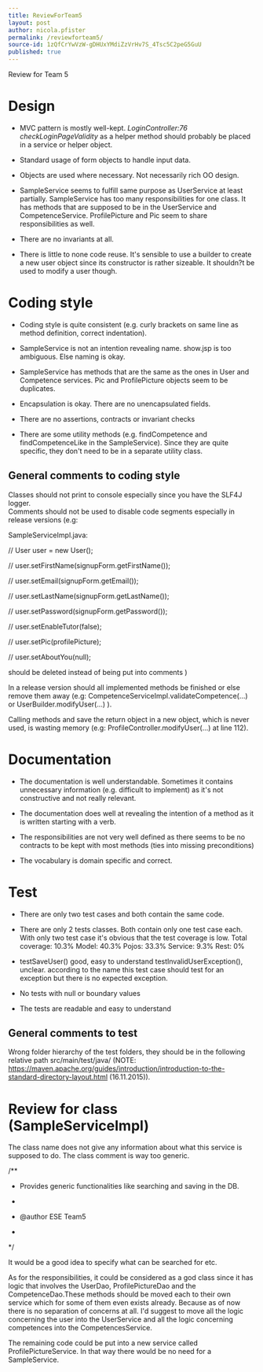 ```yaml
---
title: ReviewForTeam5
layout: post
author: nicola.pfister
permalink: /reviewforteam5/
source-id: 1zQfCrYwVzW-gDHUxYMdiZzVrHv7S_4Tsc5C2peG5GuU
published: true
---
```

Review for Team 5

# Design

* MVC pattern is mostly well-kept. *LoginController:76 checkLoginPageValidity* as a helper method should probably be placed in a service or helper object.

* Standard usage of form objects to handle input data.

* Objects are used where necessary. Not necessarily rich OO design.

* SampleService seems to fulfill same purpose as UserService at least partially. SampleService has too many responsibilities for one class. It has methods that are supposed to be in the UserService and CompetenceService.ProfilePicture and Pic seem to share responsibilities as well.

* There are no invariants at all.

* There is little to none code reuse. It's sensible to use a builder to create a new user object since its constructor is rather sizeable. It shouldn?t be used to modify a user though.

# Coding style

* Coding style is quite consistent (e.g. curly brackets on same line as method definition, correct indentation).

* SampleService is not an intention revealing name. show.jsp is too ambiguous. Else naming is okay.

* SampleService has methods that are the same as the ones in User and Competence services. Pic and ProfilePicture objects seem to be duplicates.

* Encapsulation is okay. There are no unencapsulated fields.

* There are no assertions, contracts or invariant checks

* There are some utility methods (e.g. findCompetence and findCompetenceLike in the SampleService). Since they are quite specific, they don't need to be in a separate utility class.

## General comments to coding style

Classes should not print to console especially since you have the SLF4J logger.  Comments should not be used to disable code segments especially in release versions (e.g:

SampleServiceImpl.java:

//    	User user = new User();

//    	user.setFirstName(signupForm.getFirstName());

//    	user.setEmail(signupForm.getEmail());

//    	user.setLastName(signupForm.getLastName());

//    	user.setPassword(signupForm.getPassword());

//    	user.setEnableTutor(false);

//    	user.setPic(profilePicture);

//    	user.setAboutYou(null);

should be deleted instead of being put into comments )

In a release version should all implemented methods be finished or else remove them away (e.g: CompetenceServiceImpl.validateCompetence(...) or UserBuilder.modifyUser(...) ).

Calling methods and save the return object in a new object, which is never used, is wasting memory (e.g: ProfileController.modifyUser(...) at line 112).

# Documentation

* The documentation is well understandable. Sometimes it contains unnecessary information (e.g. difficult to implement) as it's not constructive and not really relevant.

* The documentation does well at revealing the intention of a method as it is written starting with a verb.

* The responsibilities are not very well defined as there seems to be no contracts to be kept with most methods (ties into missing preconditions)

* The vocabulary is domain specific and correct.

# Test

* There are only two test cases and both contain the same code.

* There are only 2 tests classes. Both contain only one test case each. With only two test case it's obvious that the test coverage is low.Total coverage: 10.3%Model: 40.3%Pojos: 33.3%Service: 9.3%Rest: 0%

* testSaveUser() good, easy to understandtestInvalidUserException(), unclear. according to the name this test case should test for an exception but there is no expected exception.

* No tests with null or boundary values

* The tests are readable and easy to understand

## General comments to test

Wrong folder hierarchy of the test folders, they should be in the following relative path src/main/test/java/ (NOTE:  https://maven.apache.org/guides/introduction/introduction-to-the-standard-directory-layout.html (16.11.2015)).

# Review for class (SampleServiceImpl)

The class name does not give any information about what this service is supposed to do. The class comment is way too generic.

/**

 * Provides generic functionalities like searching and saving in the DB.

 *

 * @author ESE Team5

 *

 */

It would be a good idea to specify what can be searched for etc.  

 As for the responsibilities, it could be considered as a god class since it has logic that involves the UserDao, ProfilePictureDao and the CompetenceDao.These methods should be moved each to their own service which for some of them even exists already. Because as of now there is no separation of concerns at all.I'd suggest to move all the logic concerning the user into the UserService and all the logic concerning competences into the CompetencesService. 

The remaining code could be put into a new service called ProfilePictureService. In that way there would be no need for a SampleService.

